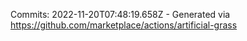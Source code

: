 Commits: 2022-11-20T07:48:19.658Z - Generated via https://github.com/marketplace/actions/artificial-grass
<br>
